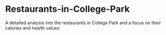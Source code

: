 # Restaurants-in-College-Park
A detailed analysis into the restaurants in College Park and a focus on their calories and health values
